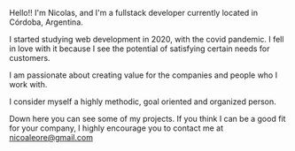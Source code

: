 Hello!! I'm Nicolas, and I'm a fullstack developer currently located in Córdoba, Argentina.

I started studying web development in 2020, with the covid pandemic. I fell in love with it because I see the potential of satisfying certain needs for customers.

I am passionate about creating value for the companies and people who I work with.

I consider myself a highly methodic, goal oriented and organized person.

Down here you can see some of my projects. If you think I can be a good fit for your company, I highly encourage you to contact me at nicoaleore@gmail.com
